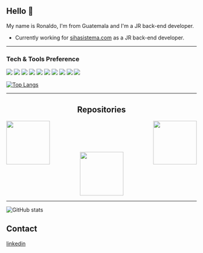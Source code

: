 ## Hello :wave:

My name is Ronaldo, I'm from Guatemala and I'm a JR back-end developer.

* Currently working for [sihasistema.com](https://github.com/sihaysistema) as a JR back-end developer.

----

### Tech & Tools Preference

<img src = "https://img.shields.io/badge/-HTML5-E34F26?style=flat&logo=html5&logoColor=white"> <img src = "https://img.shields.io/badge/-CSS3-1572B6?style=flat&logo=css3&logoColor=white">
<img src="https://img.shields.io/badge/-Bootstrap-563D7C?style=flat&logo=bootstrap&logoColor=white">
<img src="https://img.shields.io/badge/-JavaScript-eed718?style=flat&logo=javascript&logoColor=ffffff">
<img src="https://img.shields.io/badge/-MySQL-F29111?style=flat&logo=mysql&logoColor=FFFFFF">
<img src="https://img.shields.io/badge/-Node.js-3C873A?style=flat&logo=Node.js&logoColor=white">
<img src="https://img.shields.io/badge/-Progressive Web Apps-5A0FC8?style=flat">
<img src="http://img.shields.io/badge/-Git-F1502F?style=flat&logo=git&logoColor=FFFFFF">
<img src="http://img.shields.io/badge/-Github-000000?style=flat&logo=github&logoColor=FFFFFF">
<img src="http://img.shields.io/badge/-VS%20Code-007ACC?style=flat&logo=visual%20studio%20code&logoColor=white">

[![Top Langs](https://github-readme-stats.vercel.app/api/top-langs/?username=ronaldoramirez&theme=highcontrast)](https://github.com/anuraghazra/github-readme-stats)

----
<h2 align="center">Repositories</h2>
<p width="100%" align="center">
  <a align="left" href="https://github.com/ronaldoramirez/contador-vue-pwa"><img align="left" height="115" src="https://github-readme-stats.vercel.app/api/pin/?username=ronaldoramirez&repo=contador-vue-pwa&theme=highcontrast" /></a> 
  
  <a  align="right" href="https://github.com/ronaldoramirez/udemy-heroes-2" title="Course Git & GITHUB"><img align="right" height="115" src="https://github-readme-stats.vercel.app/api/pin/?username=ronaldoramirez&repo=udemy-heroes-2&theme=highcontrast" /></a>
 </p>
<br><br>
<br><br>
<p width="100%" align="center">
<a  href="https://github.com/ronaldoramirez/UltimoSueldo"><img align="center" height="115" src="https://github-readme-stats.vercel.app/api/pin/?username=ronaldoramirez&repo=UltimoSueldo&theme=highcontrast" />
</a>
 </p>

----
![GitHub stats](https://github-readme-stats.vercel.app/api?username=ronaldoramirez&show_icons=true&hide_border=false&theme=highcontrast)




## Contact

[linkedin](https://www.linkedin.com/in/ronaldoperencen/)

